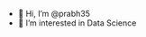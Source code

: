 - 👋 Hi, I’m @prabh35
- 👀 I’m interested in Data Science

<!---
prabh35/prabh35 is a ✨ special ✨ repository because its `README.md` (this file) appears on your GitHub profile.
You can click the Preview link to take a look at your changes.
--->
